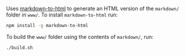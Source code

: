 Uses [markdown-to-html](https://github.com/cwjohan/markdown-to-html) to generate an HTML version of the `markdown/` folder in `www/`. To install `markdown-to-html` run:

```bash
npm install -g markdown-to-html
```

To build the `www/` folder using the contents of `markdown/`, run:

```bash
./build.sh
```